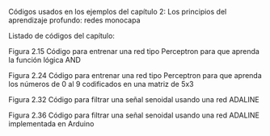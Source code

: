 Códigos usados en los ejemplos del capítulo 2: Los principios del aprendizaje profundo: redes monocapa

Listado de códigos del capítulo:

Figura  2.15 Código para entrenar una red tipo Perceptron para que aprenda la función lógica AND

Figura  2.24 Código para entrenar una red tipo Perceptron para que aprenda los números de 0 al 9 codificados en una matriz de 5x3

Figura  2.32 Código para filtrar una señal senoidal usando una red ADALINE

Figura  2.36 Código para filtrar una señal senoidal usando una red ADALINE implementada en Arduino

